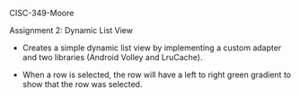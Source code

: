 CISC-349-Moore

Assignment 2: Dynamic List View

- Creates a simple dynamic list view by implementing a custom adapter and two libraries (Android Volley and LruCache).

- When a row is selected, the row will have a left to right green gradient to show that the row was selected.
